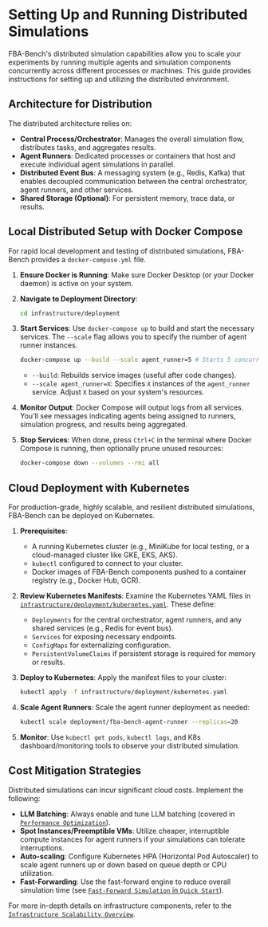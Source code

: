 # Setting Up and Running Distributed Simulations

FBA-Bench's distributed simulation capabilities allow you to scale your experiments by running multiple agents and simulation components concurrently across different processes or machines. This guide provides instructions for setting up and utilizing the distributed environment.

## Architecture for Distribution

The distributed architecture relies on:
-   **Central Process/Orchestrator**: Manages the overall simulation flow, distributes tasks, and aggregates results.
-   **Agent Runners**: Dedicated processes or containers that host and execute individual agent simulations in parallel.
-   **Distributed Event Bus**: A messaging system (e.g., Redis, Kafka) that enables decoupled communication between the central orchestrator, agent runners, and other services.
-   **Shared Storage (Optional)**: For persistent memory, trace data, or results.

## Local Distributed Setup with Docker Compose

For rapid local development and testing of distributed simulations, FBA-Bench provides a `docker-compose.yml` file.

1.  **Ensure Docker is Running**: Make sure Docker Desktop (or your Docker daemon) is active on your system.
2.  **Navigate to Deployment Directory**:
    ```bash
    cd infrastructure/deployment
    ```
3.  **Start Services**: Use `docker-compose up` to build and start the necessary services. The `--scale` flag allows you to specify the number of agent runner instances.

    ```bash
    docker-compose up --build --scale agent_runner=5 # Starts 5 concurrent agent runners
    ```
    -   `--build`: Rebuilds service images (useful after code changes).
    -   `--scale agent_runner=X`: Specifies `X` instances of the `agent_runner` service. Adjust `X` based on your system's resources.

4.  **Monitor Output**: Docker Compose will output logs from all services. You'll see messages indicating agents being assigned to runners, simulation progress, and results being aggregated.
5.  **Stop Services**: When done, press `Ctrl+C` in the terminal where Docker Compose is running, then optionally prune unused resources:

    ```bash
    docker-compose down --volumes --rmi all
    ```

## Cloud Deployment with Kubernetes

For production-grade, highly scalable, and resilient distributed simulations, FBA-Bench can be deployed on Kubernetes.

1.  **Prerequisites**:
    -   A running Kubernetes cluster (e.g., MiniKube for local testing, or a cloud-managed cluster like GKE, EKS, AKS).
    -   `kubectl` configured to connect to your cluster.
    -   Docker images of FBA-Bench components pushed to a container registry (e.g., Docker Hub, GCR).

2.  **Review Kubernetes Manifests**:
    Examine the Kubernetes YAML files in [`infrastructure/deployment/kubernetes.yaml`](infrastructure/deployment/kubernetes.yaml). These define:
    -   `Deployments` for the central orchestrator, agent runners, and any shared services (e.g., Redis for event bus).
    -   `Services` for exposing necessary endpoints.
    -   `ConfigMaps` for externalizing configuration.
    -   `PersistentVolumeClaims` if persistent storage is required for memory or results.

3.  **Deploy to Kubernetes**:
    Apply the manifest files to your cluster:

    ```bash
    kubectl apply -f infrastructure/deployment/kubernetes.yaml
    ```

4.  **Scale Agent Runners**: Scale the agent runner deployment as needed:

    ```bash
    kubectl scale deployment/fba-bench-agent-runner --replicas=20
    ```

5.  **Monitor**: Use `kubectl get pods`, `kubectl logs`, and K8s dashboard/monitoring tools to observe your distributed simulation.

## Cost Mitigation Strategies

Distributed simulations can incur significant cloud costs. Implement the following:
-   **LLM Batching**: Always enable and tune LLM batching (covered in [`Performance Optimization`](performance-optimization.md)).
-   **Spot Instances/Preemptible VMs**: Utilize cheaper, interruptible compute instances for agent runners if your simulations can tolerate interruptions.
-   **Auto-scaling**: Configure Kubernetes HPA (Horizontal Pod Autoscaler) to scale agent runners up or down based on queue depth or CPU utilization.
-   **Fast-Forwarding**: Use the fast-forward engine to reduce overall simulation time (see [`Fast-Forward Simulation` in `Quick Start`](../quick-start/getting-started.md)).

For more in-depth details on infrastructure components, refer to the [`Infrastructure Scalability Overview`](scalability-overview.md).